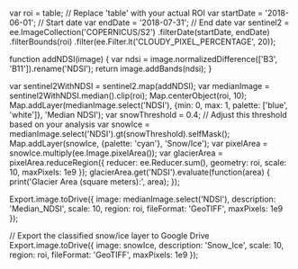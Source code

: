 var roi = table; // Replace 'table' with your actual ROI
var startDate = '2018-06-01'; // Start date
var endDate = '2018-07-31'; // End date
var sentinel2 = ee.ImageCollection('COPERNICUS/S2')
                  .filterDate(startDate, endDate)
                  .filterBounds(roi)
                  .filter(ee.Filter.lt('CLOUDY_PIXEL_PERCENTAGE', 20));

function addNDSI(image) {
  var ndsi = image.normalizedDifference(['B3', 'B11']).rename('NDSI');
  return image.addBands(ndsi);
}

var sentinel2WithNDSI = sentinel2.map(addNDSI);
var medianImage = sentinel2WithNDSI.median().clip(roi);
Map.centerObject(roi, 10);
Map.addLayer(medianImage.select('NDSI'), {min: 0, max: 1, palette: ['blue', 'white']}, 'Median NDSI');
var snowThreshold = 0.4; // Adjust this threshold based on your analysis
var snowIce = medianImage.select('NDSI').gt(snowThreshold).selfMask();
Map.addLayer(snowIce, {palette: 'cyan'}, 'Snow/Ice');
var pixelArea = snowIce.multiply(ee.Image.pixelArea());
var glacierArea = pixelArea.reduceRegion({
  reducer: ee.Reducer.sum(),
  geometry: roi,
  scale: 10,
  maxPixels: 1e9
});
glacierArea.get('NDSI').evaluate(function(area) {
  print('Glacier Area (square meters):', area);
});

Export.image.toDrive({
  image: medianImage.select('NDSI'),
  description: 'Median_NDSI',
  scale: 10,
  region: roi,
  fileFormat: 'GeoTIFF',
  maxPixels: 1e9
});

// Export the classified snow/ice layer to Google Drive
Export.image.toDrive({
  image: snowIce,
  description: 'Snow_Ice',
  scale: 10,
  region: roi,
  fileFormat: 'GeoTIFF',
  maxPixels: 1e9
});
